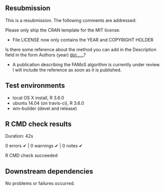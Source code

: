 ## Resubmission
This is a resubmission. The following comments are addressed:

Please only ship the CRAN template for the MIT license.

* File LICENSE now only contains the YEAR and COPYRIGHT HOLDER

Is there some reference about the method you can add in the Description field in the form Authors (year) <doi:.....>?

* A publication describing the FAMoS algorithm is currently under review. I will include the reference as soon as it is published.


## Test environments
* local OS X install, R 3.6.0
* ubuntu 14.04 (on travis-ci), R 3.6.0
* win-builder (devel and release)

## R CMD check results

Duration: 42s

0 errors ✔ | 0 warnings ✔ | 0 notes ✔

R CMD check succeeded

## Downstream dependencies
No problems or failures occurred.

